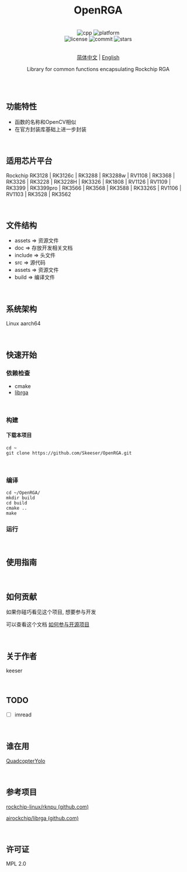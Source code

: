 <div align="center">

<!-- <img alt="LOGO" src="assets/closure.jpg" width="256" height="256" /> -->

# OpenRGA

<br>

<div>
    <img alt="cpp" src="https://img.shields.io/badge/cpp-11-%2300599C">
    <img alt="platform" src="https://img.shields.io/badge/platform-Linux%20-blueviolet">
</div>
<div>
    <img alt="license" src="https://img.shields.io/github/license/Skeeser/OpenRGA">
    <img alt="commit" src="https://img.shields.io/github/commit-activity/m/Skeeser/OpenRGA?color=%23ff69b4">
    <img alt="stars" src="https://img.shields.io/github/stars/Skeeser/OpenRGA?style=social">
</div>
<br>

[简体中文](README.md)  | [English](README_EN.md) 

Library for common functions encapsulating Rockchip RGA

<br>

</div>

<br>

## 功能特性

- 函数的名称和OpenCV相似
- 在官方封装库基础上进一步封装

<br>

## 适用芯片平台

Rockchip RK3128 | RK3126c | RK3288 | RK3288w | RV1108 | RK3368 | RK3326 | RK3228 | RK3228H | RK3326 | RK1808 | RV1126 | RV1109 | RK3399 | RK3399pro | RK3566 | RK3568 | RK3588 | RK3326S | RV1106 | RV1103 | RK3528 | RK3562  

<br>

## 文件结构
- assets => 资源文件
- doc => 存放开发相关文档
- include => 头文件
- src => 源代码
- assets => 资源文件
- build => 编译文件

<br>

## 系统架构
Linux aarch64

<br>

## 快速开始

### 依赖检查
- cmake
- [librga](https://github.com/airockchip/librga)

<br>

### 构建
#### 下载本项目
```shell
cd ~
git clone https://github.com/Skeeser/OpenRGA.git
```

<br>

### 编译
```shell
cd ~/OpenRGA/
mkdir build
cd build
cmake .. 
make
```

### 运行

<!-- 描述如何运行该项目 -->
<br>

## 使用指南

<!-- 描述如何使用该项目 -->
<br>

## 如何贡献
如果你碰巧看见这个项目, 想要参与开发

可以查看这个文档 [如何参与开源项目](doc/github参与开源项目流程.md)

<br>

## 关于作者
keeser

<br>

## TODO
- [ ] imread

<br>

## 谁在用
[QuadcopterYolo](https://github.com/Skeeser/QuadcopterYolo)

<br>

## 参考项目
[rockchip-linux/rknpu (github.com)](https://github.com/rockchip-linux/rknpu)

[airockchip/librga (github.com)](https://github.com/airockchip/librga)

<br>

## 许可证
MPL 2.0